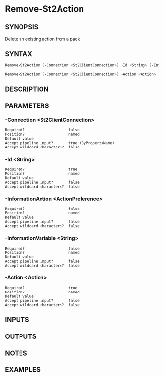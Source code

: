﻿# Remove-St2Action
## SYNOPSIS
Delete an existing action from a pack

## SYNTAX
```powershell
Remove-St2Action [-Connection <St2ClientConnection>] -Id <String> [-InformationAction <ActionPreference>] [-InformationVariable <String>] [<CommonParameters>]

Remove-St2Action [-Connection <St2ClientConnection>] -Action <Action> [-InformationAction <ActionPreference>] [-InformationVariable <String>] [<CommonParameters>]
```

## DESCRIPTION


## PARAMETERS
### -Connection &lt;St2ClientConnection&gt;

```
Required?                    false
Position?                    named
Default value
Accept pipeline input?       true (ByPropertyName)
Accept wildcard characters?  false
```
 
### -Id &lt;String&gt;

```
Required?                    true
Position?                    named
Default value
Accept pipeline input?       false
Accept wildcard characters?  false
```
 
### -InformationAction &lt;ActionPreference&gt;

```
Required?                    false
Position?                    named
Default value
Accept pipeline input?       false
Accept wildcard characters?  false
```
 
### -InformationVariable &lt;String&gt;

```
Required?                    false
Position?                    named
Default value
Accept pipeline input?       false
Accept wildcard characters?  false
```
 
### -Action &lt;Action&gt;

```
Required?                    true
Position?                    named
Default value
Accept pipeline input?       false
Accept wildcard characters?  false
```

## INPUTS


## OUTPUTS


## NOTES


## EXAMPLES
